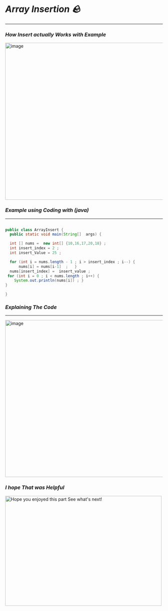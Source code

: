 # *Array Insertion 🪨*   
---   

### *How Insert actually Works with Example*    


<img width="700" height="500" alt="image" src="https://github.com/user-attachments/assets/8a232ea0-d569-4f44-83ac-55ba24cd9ccb" />

### *Example using Coding with (java)*    
---

```java

public class ArrayInsert {
  public static void main(String[]  args) {

  int [] nums =  new int[] {10,16,17,20,18} ;
  int insert_index = 2 ;
  int insert_Value = 25 ;

  for (int i = nums.length - 1 ; i > insert_index ; i--) {
      nums[i] = nums[i-1]  ;   }
  nums[insert_index] =  insert_value ;
 for (int i = 0 ; i < nums.length ; i++) {
    System.out.println(nums[i]) ; }
}   

}   

```

### *Explaining The Code*   
---

<img width="700" height="500" alt="image" src="https://github.com/user-attachments/assets/6d4e7503-b7cc-45e4-9cff-bb1712417767" />   


###  *I hope That was Helpful*


<img width="500" height="350" alt="Hope you enjoyed this part  See what's next!" src="https://github.com/user-attachments/assets/630a7347-b8a0-43b5-a086-de4e33a3eba4" />
